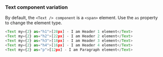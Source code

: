 ### Text component variation

By default, the `<Text /> component` is a `<span>` element. Use the `as` property to change the element type.

```js
<Text my={2} as="h1">[28px] - I am Header 1 element</Text>
<Text my={2} as="h2">[22px] - I am Header 2 element</Text>
<Text my={2} as="h3">[18px] - I am Header 3 element</Text>
<Text my={2} as="h4">[16px] - I am Header 4 element</Text>
<Text my={2} as="p">[12px] - I am Paragraph element</Text>
```
